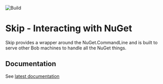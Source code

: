 ![Build](https://ci.appveyor.com/api/projects/status/github/unic/bob-skip?svg=true)

# Skip - Interacting with NuGet

Skip provides a wrapper around the NuGet.CommandLine and is built to serve other Bob machines to handle all the NuGet things.

## Documentation

See [latest documentation](https://unic.github.io/bob-skip)
